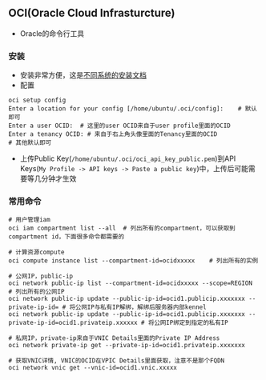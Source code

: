 ## OCI(Oracle Cloud Infrasturcture)

- Oracle的命令行工具

### 安装

- 安装非常方便，这是[不同系统的安装文档](https://docs.oracle.com/en-us/iaas/Content/API/SDKDocs/cliinstall.htm)
- 配置

```shell
oci setup config
Enter a location for your config [/home/ubuntu/.oci/config]:	# 默认即可
Enter a user OCID:	# 这里的user OCID来自于user profile里面的OCID
Enter a tenancy OCID: # 来自于右上角头像里面的Tenancy里面的OCID
# 其他默认即可
```

- 上传Public Key(`/home/ubuntu/.oci/oci_api_key_public.pem`)到API Keys(`My Profile -> API keys -> Paste a public key`)中，上传后可能需要等几分钟才生效

### 常用命令

```shell
# 用户管理iam
oci iam compartment list --all	# 列出所有的compartment，可以获取到compartment id，下面很多命令都需要的

# 计算资源compute
oci compute instance list --compartment-id=ocidxxxxx	# 列出所有的实例

# 公网IP，public-ip
oci network public-ip list --compartment-id=ocidxxxxx --scope=REGION	# 列出所有的公网IP
oci network public-ip update --public-ip-id=ocid1.publicip.xxxxxxx --private-ip-id= # 将公网IP与私有IP解绑，解绑后服务器内部kennel
oci network public-ip update --public-ip-id=ocid1.publicip.xxxxxxx --private-ip-id=ocid1.privateip.xxxxxx # 将公网IP绑定到指定的私有IP

# 私网IP，private-ip来自于VNIC Details里面的Private IP Address
oci network private-ip get --private-ip-id=ocid1.privateip.xxxxxxx

# 获取VNIC详情, VNIC的OCID在VPIC Details里面获取，注意不是那个FQDN
oci network vnic get --vnic-id=ocid1.vnic.xxxxx
```

